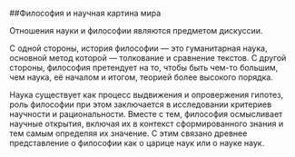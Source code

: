 ##Философия и научная картина мира

Отношения науки и философии являются предметом дискуссии. 

С одной стороны, история философии — это гуманитарная наука, основной метод которой — толкование и сравнение текстов. С другой стороны, философия претендует на то, чтобы быть чем-то большим, чем наука, её началом и итогом, теорией более высокого порядка.

Наука существует как процесс выдвижения и опровержения гипотез, роль философии при этом заключается в исследовании критериев научности и рациональности. Вместе с тем, философия осмысливает научные открытия, включая их в контекст сформированного знания и тем самым определяя их значение. С этим связано древнее представление о философии как о царице наук или о науке наук.